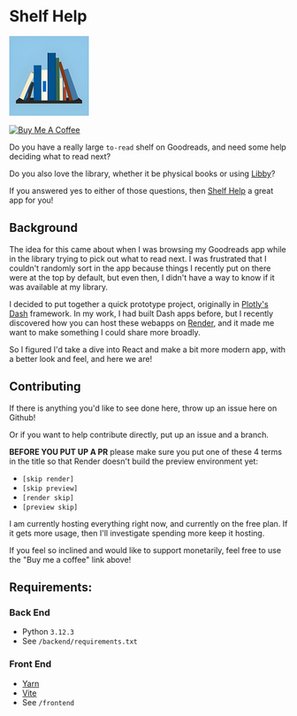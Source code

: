 # Shelf Help 
![Shelf Help](frontend/public/images/ios/144.png) 

<a href="https://www.buymeacoffee.com/michaelchapman" target="_blank"><img src="https://cdn.buymeacoffee.com/buttons/default-yellow.png" alt="Buy Me A Coffee" height="41" width="174"></a>

Do you have a really large `to-read` shelf on Goodreads, and need some help deciding what to read next?

Do you also love the library, whether it be physical books or using [Libby](https://libbyapp.com/)?

If you answered yes to either of those questions, then [Shelf Help](https://shelfhelp.onrender.com) a great app for you!


## Background
The idea for this came about when I was browsing my Goodreads app while in the library trying to pick out what to read next.
I was frustrated that I couldn't randomly sort in the app because things I recently put on there were at the top by default,
but even then, I didn't have a way to know if it was available at my library.

I decided to put together a quick prototype project, originally in [Plotly's Dash](https://dash.plotly.com/) framework.
In my work, I had built Dash apps before, but I recently discovered how you can host these webapps on [Render](https://render.com/), and it made me want to make something I could share more broadly.

So I figured I'd take a dive into React and make a bit more modern app, with a better look and feel, and here we are!

## Contributing
If there is anything you'd like to see done here, throw up an issue here on Github!

Or if you want to help contribute directly, put up an issue and a branch.

**BEFORE YOU PUT UP A PR** please make sure you put one of these 4 terms in the title so that Render doesn't build the preview environment yet:
* `[skip render]`
* `[skip preview]`
* `[render skip]`
* `[preview skip]`

I am currently hosting everything right now, and currently on the free plan. If it gets more usage, then I'll investigate spending more keep it hosting.

If you feel so inclined and would like to support monetarily, feel free to use the "Buy me a coffee" link above!

## Requirements:
### Back End
* Python `3.12.3`
* See `/backend/requirements.txt`
### Front End
* [Yarn](https://yarnpkg.com/getting-started/install)
* [Vite](https://vitejs.dev/guide/)
* See `/frontend`